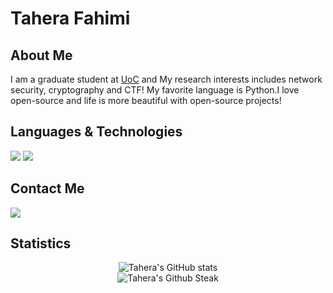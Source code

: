 <!-- - 👋 Hi, I’m @tahifahimi
- 👀 I’m interested in ...
- 🌱 I’m currently learning ...
- 💞️ I’m looking to collaborate on ...
- 📫 How to reach me ...
 -->
<!---
tahifahimi/tahifahimi is a ✨ special ✨ repository because its `README.md` (this file) appears on your GitHub profile.
You can click the Preview link to take a look at your changes.
--->


# Tahera Fahimi

## About Me

I am a graduate student at [UoC](https://ucalgary.ca) and My research interests includes network security, cryptography and CTF!
My favorite language is Python.I love open-source and life is more beautiful with open-source projects!

## Languages & Technologies

[![](https://img.shields.io/badge/-python3-orange?style=for-the-badge&logo=python)](https://www.python.org/)
[![](https://img.shields.io/badge/-c-orange?style=for-the-badge&logo=c)](https://en.wikipedia.org/wiki/C_%28programming_language%29)



## Contact Me

[![](https://img.shields.io/badge/-tahera.fahimi@ucalgary.ca-lightgray?style=for-the-badge&logo=gmail)](mailto:tahera.fahimi@ucalgary.ca)

<!--<p align="center">
  <img src="https://raw.githubusercontent.com/1995parham/1995parham/master/bernard.gif"></img>
</p>-->

## Statistics

<p align="center">
  <img src="https://github-readme-stats.vercel.app/api?username=tahifahimi&show_icons=true&theme=monokai" alt="Tahera's GitHub stats" /><br />
  <img src="https://github-readme-streak-stats.herokuapp.com/?user=tahifahimi&theme=monokai" alt="Tahera's Github Steak" />
</p>


